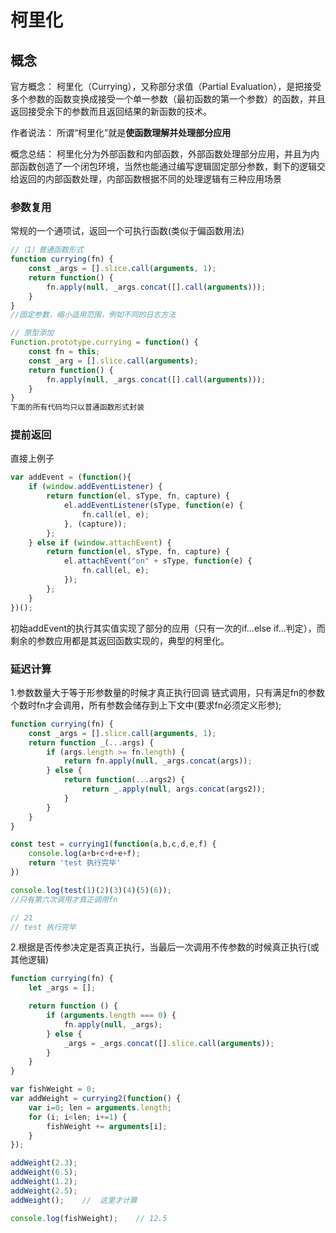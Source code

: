 # 柯里化

## 概念
官方概念：
柯里化（Currying），又称部分求值（Partial Evaluation），是把接受多个参数的函数变换成接受一个单一参数（最初函数的第一个参数）的函数，并且返回接受余下的参数而且返回结果的新函数的技术。

作者说法：
所谓“柯里化”就是**使函数理解并处理部分应用**

概念总结：
柯里化分为外部函数和内部函数，外部函数处理部分应用，并且为内部函数创造了一个闭包环境，当然也能通过编写逻辑固定部分参数，剩下的逻辑交给返回的内部函数处理，内部函数根据不同的处理逻辑有三种应用场景
### 参数复用
常规的一个通项试，返回一个可执行函数(类似于偏函数用法)
```javascript
//（1）普通函数形式
function currying(fn) {
    const _args = [].slice.call(arguments, 1);
    return function() {
        fn.apply(null, _args.concat([].call(arguments)));
    }
}
//固定参数，缩小适用范围，例如不同的日志方法

// 原型添加
Function.prototype.currying = function() {
    const fn = this;
    const _arg = [].slice.call(arguments);
    return function() {
        fn.apply(null, _args.concat([].call(arguments)));
    }
}
下面的所有代码均只以普通函数形式封装
```

### 提前返回
直接上例子
```javascript
var addEvent = (function(){
    if (window.addEventListener) {
        return function(el, sType, fn, capture) {
            el.addEventListener(sType, function(e) {
                fn.call(el, e);
            }, (capture));
        };
    } else if (window.attachEvent) {
        return function(el, sType, fn, capture) {
            el.attachEvent("on" + sType, function(e) {
                fn.call(el, e);
            });
        };
    }
})();
```
初始addEvent的执行其实值实现了部分的应用（只有一次的if...else if...判定），而剩余的参数应用都是其返回函数实现的，典型的柯里化。

### 延迟计算

1.参数数量大于等于形参数量的时候才真正执行回调
链式调用，只有满足fn的参数个数时fn才会调用，所有参数会储存到上下文中(要求fn必须定义形参);
```javascript
function currying(fn) {
    const _args = [].slice.call(arguments, 1);
    return function _(...args) {
        if (args.length >= fn.length) {
            return fn.apply(null, _args.concat(args));
        } else {
            return function(...args2) {
                return _.apply(null, args.concat(args2));
            }
        }
    }
}

const test = currying1(function(a,b,c,d,e,f) {
    console.log(a+b+c+d+e+f);
    return 'test 执行完毕'
})

console.log(test(1)(2)(3)(4)(5)(6));
//只有第六次调用才真正调用fn

// 21
// test 执行完毕
```

2.根据是否传参决定是否真正执行，当最后一次调用不传参数的时候真正执行(或其他逻辑)
```javascript
function currying(fn) {
    let _args = [];

    return function () {
        if (arguments.length === 0) {
            fn.apply(null, _args);
        } else {
            _args = _args.concat([].slice.call(arguments));
        }
    }
}

var fishWeight = 0;
var addWeight = currying2(function() {
    var i=0; len = arguments.length;
    for (i; i<len; i+=1) {
        fishWeight += arguments[i];
    }
});

addWeight(2.3);
addWeight(6.5);
addWeight(1.2);
addWeight(2.5);
addWeight();    //  这里才计算

console.log(fishWeight);    // 12.5
```